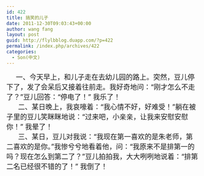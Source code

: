 ```yaml
---
id: 422
title: 搞笑的儿子
date: 2011-12-30T09:03:43+00:00
author: wang fang
layout: post
guid: http://flylbblog.duapp.com/?p=422
permalink: /index.php/archives/422
categories:
  - Son(中文)
---
```

<div>
       <span style="font-size: large"> 一、今天早上，和儿子走在去幼儿园的路上。突然，豆儿停下了，发了会呆后又接着往前走。我好奇地问：“刚才怎么不走了？”豆儿回答：“停电了！” 我乐了！</span>
</div>

<div>
  <span style="font-size: large">      二、某日晚上，我哀嚎着：“我心情不好，好难受！”躺在被子里的豆儿笑眯眯地说：“过来吧，小亲亲，让我来安慰安慰你！” 我晕了！</span>
</div>

<div>
  <span style="font-size: large">      三、某日，豆儿对我说：“我现在第一喜欢的是朱老师，第二喜欢的是你。”我惨兮兮地看着他，问：“我原来不是排第一的吗？现在怎么到第二了？”豆儿拍拍我，大大咧咧地说着：“排第二名已经很不错的了！” 我倒了！</span>
</div>
